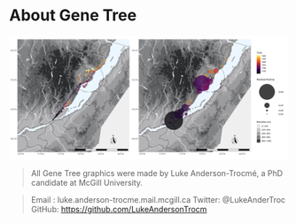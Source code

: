 # About Gene Tree

![intro_image](./images/astro_plot2.jpg)

> All Gene Tree graphics were made by Luke Anderson-Trocmé, a PhD candidate at McGill University.

>Email : luke.anderson-trocme.mail.mcgill.ca
>Twitter: @LukeAnderTroc
>GitHub: https://github.com/LukeAndersonTrocm
